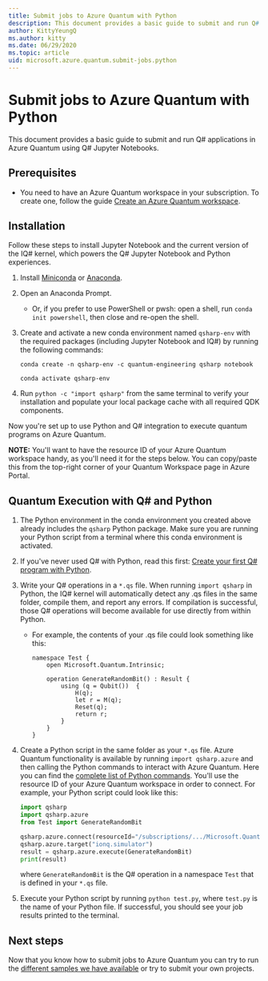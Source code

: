 ```yaml
---
title: Submit jobs to Azure Quantum with Python
description: This document provides a basic guide to submit and run Q# applications in Azure Quantum using Q# Jupyter Notebooks.
author: KittyYeungQ
ms.author: kitty
ms.date: 06/29/2020
ms.topic: article
uid: microsoft.azure.quantum.submit-jobs.python
---
```


# Submit jobs to Azure Quantum with Python

This document provides a basic guide to submit and run Q# applications in Azure
Quantum using Q# Jupyter Notebooks.

## Prerequisites

- You need to have an Azure Quantum workspace in your subscription. To create
  one, follow the guide [Create an Azure Quantum
  workspace](xref:microsoft.azure.quantum.workspaces-portal).

## Installation

Follow these steps to install Jupyter Notebook and the current version of the
IQ# kernel, which powers the Q# Jupyter Notebook and Python experiences.

1. Install [Miniconda](https://docs.conda.io/en/latest/miniconda.html) or
   [Anaconda](https://www.anaconda.com/products/individual#Downloads).
1. Open an Anaconda Prompt.
   - Or, if you prefer to use PowerShell or pwsh: open a shell, run `conda init
     powershell`, then close and re-open the shell.
1. Create and activate a new conda environment named `qsharp-env` with the
   required packages (including Jupyter Notebook and IQ#) by running the
   following commands:

    ```
    conda create -n qsharp-env -c quantum-engineering qsharp notebook

    conda activate qsharp-env
    ```

1. Run `python -c "import qsharp"` from the same terminal to verify your
   installation and populate your local package cache with all required QDK
   components.

Now you're set up to use Python and Q# integration to execute
quantum programs on Azure Quantum.

**NOTE:** You'll want to have the resource ID of your Azure Quantum workspace
handy, as you'll need it for the steps below. You can copy/paste this from the
top-right corner of your Quantum Workspace page in Azure Portal.

## Quantum Execution with Q# and Python

1. The Python environment in the conda environment you created above already
   includes the `qsharp` Python package. Make sure you are running your Python
   script from a terminal where this conda environment is activated.

1. If you've never used Q# with Python, read this first: [Create your first Q#
   program with
   Python](https://docs.microsoft.com/quantum/quickstarts/install-python?tabs=tabid-conda#write-your-first-q-program).

1. Write your Q# operations in a `*.qs` file. When running `import qsharp` in
   Python, the IQ# kernel will automatically detect any .qs files in the same
   folder, compile them, and report any errors. If compilation is successful,
   those Q# operations will become available for use directly from within
   Python.
    - For example, the contents of your .qs file could look something like this:

        ```qsharp
        namespace Test {
            open Microsoft.Quantum.Intrinsic;

            operation GenerateRandomBit() : Result {
                using (q = Qubit())  {
                    H(q);
                    let r = M(q);
                    Reset(q);
                    return r;
                }
            }
        }
        ```

1. Create a Python script in the same folder as your `*.qs` file. Azure Quantum
   functionality is available by running `import qsharp.azure` and then calling
   the Python commands to interact with Azure Quantum. Here you can find the
   [complete list of Python
   commands](https://docs.microsoft.com/en-us/python/qsharp/qsharp.azure).
   You'll use the resource ID of your Azure Quantum workspace in order to
   connect. For example, your Python script could look like this:

    ```py
    import qsharp
    import qsharp.azure
    from Test import GenerateRandomBit

    qsharp.azure.connect(resourceId="/subscriptions/.../Microsoft.Quantum/Workspaces/WORKSPACE_NAME")
    qsharp.azure.target("ionq.simulator")
    result = qsharp.azure.execute(GenerateRandomBit)
    print(result)
    ```

    where `GenerateRandomBit` is the Q# operation in a namespace `Test` that is
    defined in your `*.qs` file.

1. Execute your Python script by running `python test.py`, where `test.py` is
   the name of your Python file. If successful, you should see your job results
   printed to the terminal.

## Next steps

Now that you know how to submit jobs to Azure Quantum you can try to run the
[different samples we have available](../samples) or try to submit your own
projects.
